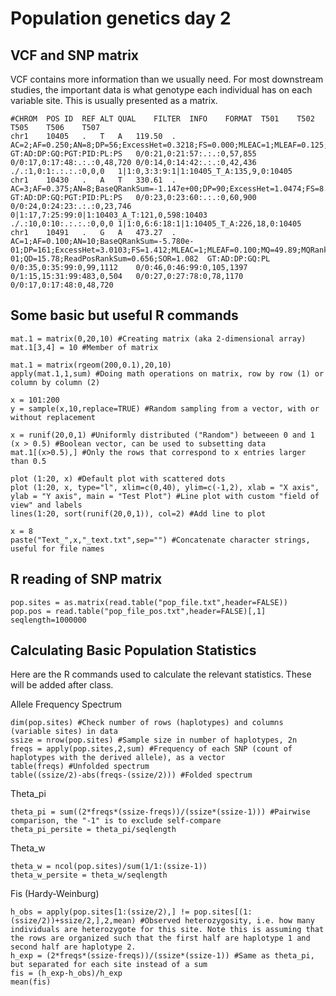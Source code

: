 # Population genetics day 2

## VCF and SNP matrix

VCF contains more information than we usually need. For most downstream studies, the important data is what genotype each individual has on each variable site. This is usually presented as a matrix.

```
#CHROM	POS	ID	REF	ALT	QUAL	FILTER	INFO	FORMAT	T501	T502	T505	T506	T507
chr1	10405	.	T	A	119.50	.	AC=2;AF=0.250;AN=8;DP=56;ExcessHet=0.3218;FS=0.000;MLEAC=1;MLEAF=0.125;MQ=34.26;QD=29.11;SOR=1.179	GT:AD:DP:GQ:PGT:PID:PL:PS	0/0:21,0:21:57:.:.:0,57,855	0/0:17,0:17:48:.:.:0,48,720	0/0:14,0:14:42:.:.:0,42,436	./.:1,0:1:.:.:.:0,0,0	1|1:0,3:3:9:1|1:10405_T_A:135,9,0:10405
chr1	10430	.	A	T	330.61	.	AC=3;AF=0.375;AN=8;BaseQRankSum=-1.147e+00;DP=90;ExcessHet=1.0474;FS=8.080;MLEAC=3;MLEAF=0.375;MQ=45.77;MQRankSum=-3.970e+00;QD=11.02;ReadPosRankSum=0.291;SOR=1.137	GT:AD:DP:GQ:PGT:PID:PL:PS	0/0:23,0:23:60:.:.:0,60,900	0/0:24,0:24:23:.:.:0,23,746	0|1:17,7:25:99:0|1:10403_A_T:121,0,598:10403	./.:10,0:10:.:.:.:0,0,0	1|1:0,6:6:18:1|1:10405_T_A:226,18,0:10405
chr1	10491	.	G	A	473.27	.	AC=1;AF=0.100;AN=10;BaseQRankSum=-5.780e-01;DP=161;ExcessHet=3.0103;FS=1.412;MLEAC=1;MLEAF=0.100;MQ=49.89;MQRankSum=-1.590e-01;QD=15.78;ReadPosRankSum=0.656;SOR=1.082	GT:AD:DP:GQ:PL	0/0:35,0:35:99:0,99,1112	0/0:46,0:46:99:0,105,1397	0/1:15,15:31:99:483,0,504	0/0:27,0:27:78:0,78,1170	0/0:17,0:17:48:0,48,720

```

## Some basic but useful R commands

```
mat.1 = matrix(0,20,10) #Creating matrix (aka 2-dimensional array)
mat.1[3,4] = 10 #Member of matrix

mat.1 = matrix(rgeom(200,0.1),20,10)
apply(mat.1,1,sum) #Doing math operations on matrix, row by row (1) or column by column (2)

x = 101:200
y = sample(x,10,replace=TRUE) #Random sampling from a vector, with or without replacement

x = runif(20,0,1) #Uniformly distributed ("Random") betweeen 0 and 1
(x > 0.5) #Boolean vector, can be used to subsetting data
mat.1[(x>0.5),] #Only the rows that correspond to x entries larger than 0.5

plot (1:20, x) #Default plot with scattered dots
plot (1:20, x, type="l", xlim=c(0,40), ylim=c(-1,2), xlab = "X axis", ylab = "Y axis", main = "Test Plot") #Line plot with custom "field of view" and labels
lines(1:20, sort(runif(20,0,1)), col=2) #Add line to plot

x = 8
paste("Text_",x,"_text.txt",sep="") #Concatenate character strings, useful for file names

```

## R reading of SNP matrix

```
pop.sites = as.matrix(read.table("pop_file.txt",header=FALSE))
pop.pos = read.table("pop_file_pos.txt",header=FALSE)[,1]
seqlength=1000000
```

## Calculating Basic Population Statistics

Here are the R commands used to calculate the relevant statistics. These will be added after class.

Allele Frequency Spectrum
```
dim(pop.sites) #Check number of rows (haplotypes) and columns (variable sites) in data
ssize = nrow(pop.sites) #Sample size in number of haplotypes, 2n
freqs = apply(pop.sites,2,sum) #Frequency of each SNP (count of haplotypes with the derived allele), as a vector
table(freqs) #Unfolded spectrum
table((ssize/2)-abs(freqs-(ssize/2))) #Folded spectrum
```

Theta_pi
```
theta_pi = sum((2*freqs*(ssize-freqs))/(ssize*(ssize-1))) #Pairwise comparison, the "-1" is to exclude self-compare
theta_pi_persite = theta_pi/seqlength
```

Theta_w
```
theta_w = ncol(pop.sites)/sum(1/1:(ssize-1))
theta_w_persite = theta_w/seqlength
```

Fis (Hardy-Weinburg)
```
h_obs = apply(pop.sites[1:(ssize/2),] != pop.sites[(1:(ssize/2))+ssize/2,],2,mean) #Observed heterozygosity, i.e. how many individuals are heterozygote for this site. Note this is assuming that the rows are organized such that the first half are haplotype 1 and second half are haplotype 2.
h_exp = (2*freqs*(ssize-freqs))/(ssize*(ssize-1)) #Same as theta_pi, but separated for each site instead of a sum
fis = (h_exp-h_obs)/h_exp
mean(fis)
```

